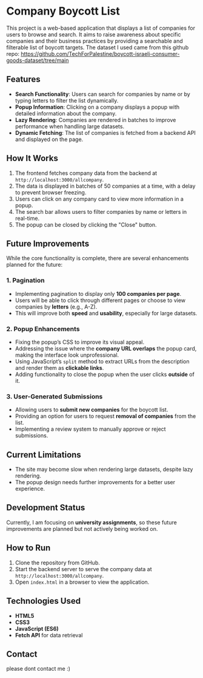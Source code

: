 # Company Boycott List

This project is a web-based application that displays a list of companies for users to browse and search. It aims to raise awareness about specific companies and their business practices by providing a searchable and filterable list of boycott targets.
The dataset I used came from this github repo: https://github.com/TechForPalestine/boycott-israeli-consumer-goods-dataset/tree/main

## Features

- **Search Functionality**: Users can search for companies by name or by typing letters to filter the list dynamically.
- **Popup Information**: Clicking on a company displays a popup with detailed information about the company.
- **Lazy Rendering**: Companies are rendered in batches to improve performance when handling large datasets.
- **Dynamic Fetching**: The list of companies is fetched from a backend API and displayed on the page.

## How It Works

1. The frontend fetches company data from the backend at `http://localhost:3000/allcompany`.
2. The data is displayed in batches of 50 companies at a time, with a delay to prevent browser freezing.
3. Users can click on any company card to view more information in a popup.
4. The search bar allows users to filter companies by name or letters in real-time.
5. The popup can be closed by clicking the "Close" button.

## Future Improvements

While the core functionality is complete, there are several enhancements planned for the future:

### 1. Pagination
- Implementing pagination to display only **100 companies per page**.
- Users will be able to click through different pages or choose to view companies by **letters** (e.g., A-Z).
- This will improve both **speed** and **usability**, especially for large datasets.

### 2. Popup Enhancements
- Fixing the popup’s CSS to improve its visual appeal.
- Addressing the issue where the **company URL overlaps** the popup card, making the interface look unprofessional.
- Using JavaScript’s `split` method to extract URLs from the description and render them as **clickable links**.
- Adding functionality to close the popup when the user clicks **outside** of it.

### 3. User-Generated Submissions
- Allowing users to **submit new companies** for the boycott list.
- Providing an option for users to request **removal of companies** from the list.
- Implementing a review system to manually approve or reject submissions.

## Current Limitations

- The site may become slow when rendering large datasets, despite lazy rendering.
- The popup design needs further improvements for a better user experience.

## Development Status

Currently, I am focusing on **university assignments**, so these future improvements are planned but not actively being worked on.

## How to Run

1. Clone the repository from GitHub.
2. Start the backend server to serve the company data at `http://localhost:3000/allcompany`.
3. Open `index.html` in a browser to view the application.

## Technologies Used

- **HTML5**
- **CSS3**
- **JavaScript (ES6)**
- **Fetch API** for data retrieval

## Contact

please dont contact me :) 

